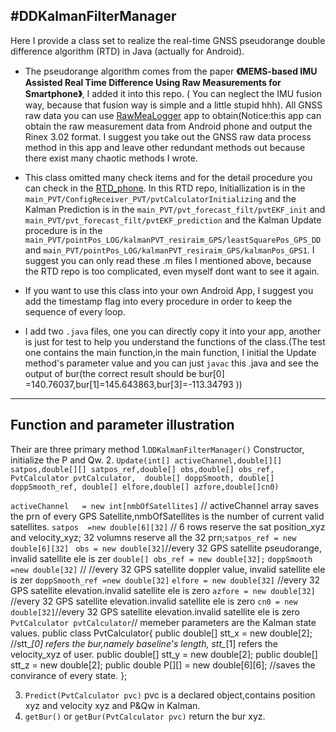 #DDKalmanFilterManager
------

Here I provide a class set to realize the real-time GNSS pseudorange double difference algorithm (RTD) in Java (actually for Android).

* The pseudorange algorithm comes from the paper **《MEMS-based IMU Assisted Real Time Difference Using Raw Measurements for Smartphone》**, I added it into this repo. ( You can neglect the IMU fusion way, because that fusion way is simple and a little stupid hhh). All GNSS raw data you can use [RawMeaLogger](https://github.com/milkytipo/RawMeaLogger) app to obtain(Notice:this app can obtain the raw measurement data from Android phone and output the Rinex 3.02 format. I suggest you take out the GNSS raw data process method in this app and leave other redundant methods out because there exist many chaotic methods I wrote.

* This class omitted many check items and for the detail procedure you can check in the [RTD_phone](https://github.com/milkytipo/RTD_phone). In this RTD repo, Initiallization is in the `main_PVT/ConfigReceiver_PVT/pvtCalculatorInitializing` and the Kalman Prediction is in the `main_PVT/pvt_forecast_filt/pvtEKF_init` and `main_PVT/pvt_forecast_filt/pvtEKF_prediction` and the Kalman Update procedure is in the `main_PVT/pointPos_LOG/kalmanPVT_resiraim_GPS/leastSquarePos_GPS_DD` and `main_PVT/pointPos_LOG/kalmanPVT_resiraim_GPS/kalmanPos_GPS1`. I suggest you can only read these .m files I mentioned above, because the RTD repo is too complicated, even myself dont want to see it again.
* If you want to use this class into your own Android App, I suggest you add the timestamp flag into every procedure in order to keep the sequence of every loop.
* I add two `.java` files, one you can directly copy it into your app, another is just for test to help you understand the functions of the class.(The test one contains the main function,in the main function, I initial the Update method's parameter value and you can just `javac` this .java and see the output of bur(the correct result should be bur[0] =140.76037,bur\[1]=145.643863,bur\[3]=-113.34793 ))


------
## Function and parameter illustration

Their are three primary method
1.`DDKalmanFilterManager()`
Constructor, initialize the P and Qw.
2. `Update(int[] activeChannel,double[][] satpos,double[][] satpos_ref,double[] obs,double[] obs_ref, PvtCalculator pvtCalculator,  double[] doppSmooth, double[] doppSmooth_ref, double[] elfore,double[] azfore,double[]cn0)`

`activeChannel   = new int[nmbOfSatellites]` // activeChannel array saves the prn of every GPS Satellite,nmbOfSatellites is the number of current valid satellites.
`satpos  =new double[6][32]` // 6 rows reserve the sat position_xyz and velocity_xyz; 32 volumns reserve all the 32 prn;`satpos_ref = new double[6][32] `
`obs = new double[32]`//every 32 GPS satellite pseudorange, invalid satellite ele is zer
`double[] obs_ref = new double[32];`
`doppSmooth =new double[32]` // //every 32 GPS satellite doppler value, invalid satellite ele is zer
`doppSmooth_ref =new double[32]`
`elfore = new double[32]` //every 32 GPS satellite elevation.invalid satellite ele is zero
`azfore = new double[32]` //every 32 GPS satellite elevation.invalid satellite ele is zero
`cn0 = new double[32]`//every 32 GPS satellite elevation.invalid satellite ele is zero
`PvtCalculator pvtCalculator`// memeber parameters are the Kalman state values.
public  class  PvtCalculator{
	public double[] stt_x  = new double[2];  //stt_*[0] refers the bur,namely baseline's length, stt_*[1] refers the velocity_xyz of user.
	public double[] stt_y = new double[2];
	public double[] stt_z  = new double[2];
	public double P[][] = new double[6][6];  //saves the convirance of every state.
};

3. `Predict(PvtCalculator pvc)`
pvc is a declared object,contains position xyz and velocity xyz and P&Qw in Kalman.
4. `getBur()` or `getBur(PvtCalculator pvc)`
return the bur xyz.

